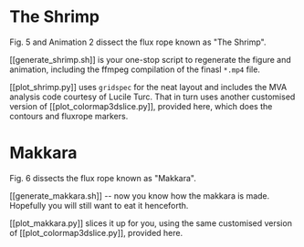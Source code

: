 # The Shrimp

Fig. 5 and Animation 2 dissect the flux rope known as "The Shrimp".

[[generate_shrimp.sh]] is your one-stop script to regenerate the figure and animation, including the ffmpeg compilation of the finasl `*.mp4` file.

[[plot_shrimp.py]] uses `gridspec` for the neat layout and includes the MVA analysis code courtesy of Lucile Turc. That in turn uses another customised version of [[plot_colormap3dslice.py]], provided here, which does the contours and fluxrope markers. 


# Makkara

Fig. 6 dissects the flux rope known as "Makkara".

[[generate_makkara.sh]] -- now you know how the makkara is made. Hopefully you will still want to eat it henceforth.

[[plot_makkara.py]] slices it up for you, using the same customised version of [[plot_colormap3dslice.py]], provided here.

